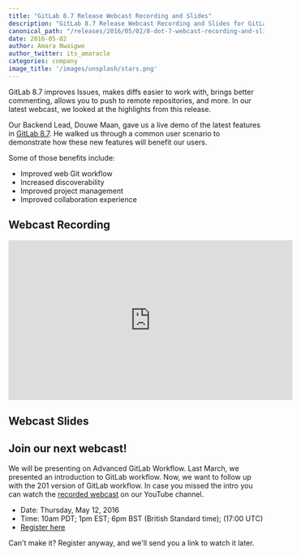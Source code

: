 ```yaml
---
title: "GitLab 8.7 Release Webcast Recording and Slides"
description: "GitLab 8.7 Release Webcast Recording and Slides for GitLab Community Edition (CE) and Enterprise Edition (EE)"
canonical_path: "/releases/2016/05/02/8-dot-7-webcast-recording-and-slides/"
date: 2016-05-02
author: Amara Nwaigwe
author_twitter: its_amaracle
categories: company
image_title: '/images/unsplash/stars.png'
---
```


GitLab 8.7 improves Issues, makes diffs easier to work with, brings better
commenting, allows you to push to remote repositories, and more.
In our latest webcast, we looked at the highlights from this release. 


Our Backend Lead, Douwe Maan, gave us a live demo of the latest features
in [GitLab 8.7](/releases/2016/04/22/gitlab-8-7-released/).
He walked us through a common user scenario to demonstrate how these new
features will benefit our users. 

<!-- more -->

Some of those benefits include: 

* Improved web Git workflow 
* Increased discoverability 
* Improved project management 
* Improved collaboration experience

## Webcast Recording

<iframe width="560" height="315" src="https://www.youtube.com/embed/zNglcdZLJlo" frameborder="0" allowfullscreen></iframe>

## Webcast Slides

<script async class="speakerdeck-embed" data-id="c3ed4721906845dcb203d7fb63935886" data-ratio="1.77777777777778" src="//speakerdeck.com/assets/embed.js"></script>

## Join our next webcast!

We will be presenting on Advanced GitLab Workflow. Last March, we presented an
introduction to GitLab workflow. Now, we want to follow up with 
the 201 version of GitLab workflow. In case you missed the intro you can watch the
[recorded webcast](https://www.youtube.com/watch?v=enMumwvLAug) on our YouTube channel.

- Date: Thursday, May 12, 2016
- Time: 10am PDT; 1pm EST; 6pm BST (British Standard time); (17:00 UTC)
- [Register here](https://www.crowdcast.io/e/gitlab-advanced-workflow-ce-ee)

Can't make it? Register anyway, and we'll send you a link to watch it later.
